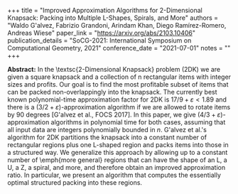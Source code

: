 +++
title = "Improved Approximation Algorithms for 2-Dimensional Knapsack: Packing into Multiple L-Shapes, Spirals, and More"
authors = "Waldo G\'alvez, Fabrizio Grandoni, Arindam Khan, Diego Ramírez-Romero, Andreas Wiese"
paper_link = "https://arxiv.org/abs/2103.10406"
publication_details = "SoCG-2021: International Symposium on Computational Geometry, 2021"
conference_date = "2021-07-01"
notes = ""
+++

<b>Abstract:</b>
In the \textsc{2-Dimensional Knapsack} problem (2DK) we are given a square knapsack and a collection of n rectangular items with integer sizes and profits. Our goal is to find the most profitable subset of items that can be packed non-overlappingly into the knapsack. The currently best known polynomial-time approximation factor for 2DK is $17/9+\varepsilon<1.89$ and there is a $(3/2+\varepsilon)$-approximation algorithm if we are allowed to rotate items by $90$ degrees [G\'alvez et al., FOCS 2017]. In this paper, we give $(4/3+\varepsilon)$-approximation algorithms in polynomial time for both cases, assuming that all input data are integers polynomially bounded in $n$.
G\'alvez et al.'s algorithm for 2DK partitions the knapsack into a constant number of rectangular regions plus one L-shaped region and packs items into those in a structured way. We generalize this approach by allowing up to a constant number of \emph{more general} regions that can have the shape of an L, a U, a Z, a spiral, and more, and therefore obtain an improved approximation ratio. In particular, we present an algorithm that computes the essentially optimal structured packing into these regions.

